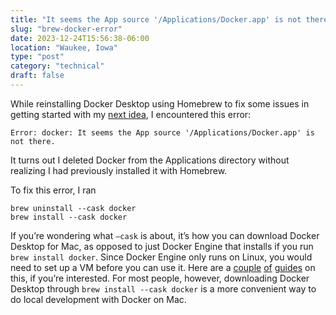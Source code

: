 ```yaml
---
title: "It seems the App source '/Applications/Docker.app' is not there"
slug: "brew-docker-error"
date: 2023-12-24T15:56:38-06:00
location: "Waukee, Iowa"
type: "post"
category: "technical"
draft: false
---
```


While reinstalling Docker Desktop using Homebrew to fix some issues in getting started with my [next idea](first-idea), I encountered this error:

```
Error: docker: It seems the App source '/Applications/Docker.app' is not there.
```

It turns out I deleted Docker from the Applications directory without realizing I had previously installed it with Homebrew.

To fix this error, I ran

```
brew uninstall --cask docker
brew install --cask docker
```

If you’re wondering what `—cask` is about, it’s how you can download Docker Desktop for Mac, as opposed to just Docker Engine that installs if you run `brew install docker`. Since Docker Engine only runs on Linux, you would need to set up a VM before you can use it. Here are a [couple](https://dhwaneetbhatt.com/blog/run-docker-without-docker-desktop-on-macos/) [of](https://dev.to/elliotalexander/how-to-use-docker-without-docker-desktop-on-macos-217m) [guides](https://github.com/abiosoft/colima) on this, if you’re interested. For most people, however, downloading Docker Desktop through `brew install --cask docker` is a more convenient way to do local development with Docker on Mac.
